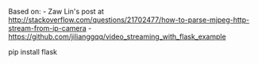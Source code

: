

Based on: 
	- Zaw Lin's post at http://stackoverflow.com/questions/21702477/how-to-parse-mjpeg-http-stream-from-ip-camera
	- https://github.com/jilianggqq/video_streaming_with_flask_example



  pip install flask
